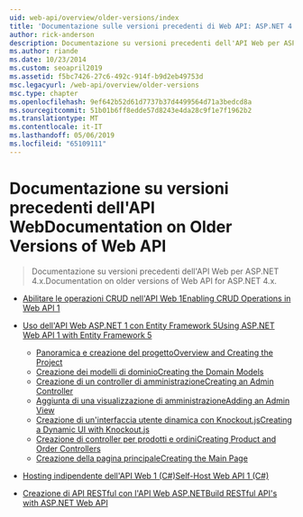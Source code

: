 ```yaml
---
uid: web-api/overview/older-versions/index
title: 'Documentazione sulle versioni precedenti di Web API: ASP.NET 4.x'
author: rick-anderson
description: Documentazione su versioni precedenti dell'API Web per ASP.NET 4.x.
ms.author: riande
ms.date: 10/23/2014
ms.custom: seoapril2019
ms.assetid: f5bc7426-27c6-492c-914f-b9d2eb49753d
msc.legacyurl: /web-api/overview/older-versions
msc.type: chapter
ms.openlocfilehash: 9ef642b52d61d7737b37d4499564d71a3bedcd8a
ms.sourcegitcommit: 51b01b6ff8edde57d8243e4da28c9f1e7f1962b2
ms.translationtype: MT
ms.contentlocale: it-IT
ms.lasthandoff: 05/06/2019
ms.locfileid: "65109111"
---
```

# <a name="documentation-on-older-versions-of-web-api"></a><span data-ttu-id="60eba-103">Documentazione su versioni precedenti dell'API Web</span><span class="sxs-lookup"><span data-stu-id="60eba-103">Documentation on Older Versions of Web API</span></span>

> <span data-ttu-id="60eba-104">Documentazione su versioni precedenti dell'API Web per ASP.NET 4.x.</span><span class="sxs-lookup"><span data-stu-id="60eba-104">Documentation on older versions of Web API for ASP.NET 4.x.</span></span>

- [<span data-ttu-id="60eba-105">Abilitare le operazioni CRUD nell'API Web 1</span><span class="sxs-lookup"><span data-stu-id="60eba-105">Enabling CRUD Operations in Web API 1</span></span>](creating-a-web-api-that-supports-crud-operations.md)
- [<span data-ttu-id="60eba-106">Uso dell'API Web ASP.NET 1 con Entity Framework 5</span><span class="sxs-lookup"><span data-stu-id="60eba-106">Using ASP.NET Web API 1 with Entity Framework 5</span></span>](using-web-api-1-with-entity-framework-5/index.md)

    - [<span data-ttu-id="60eba-107">Panoramica e creazione del progetto</span><span class="sxs-lookup"><span data-stu-id="60eba-107">Overview and Creating the Project</span></span>](using-web-api-1-with-entity-framework-5/using-web-api-with-entity-framework-part-1.md)
    - [<span data-ttu-id="60eba-108">Creazione dei modelli di dominio</span><span class="sxs-lookup"><span data-stu-id="60eba-108">Creating the Domain Models</span></span>](using-web-api-1-with-entity-framework-5/using-web-api-with-entity-framework-part-2.md)
    - [<span data-ttu-id="60eba-109">Creazione di un controller di amministrazione</span><span class="sxs-lookup"><span data-stu-id="60eba-109">Creating an Admin Controller</span></span>](using-web-api-1-with-entity-framework-5/using-web-api-with-entity-framework-part-3.md)
    - [<span data-ttu-id="60eba-110">Aggiunta di una visualizzazione di amministrazione</span><span class="sxs-lookup"><span data-stu-id="60eba-110">Adding an Admin View</span></span>](using-web-api-1-with-entity-framework-5/using-web-api-with-entity-framework-part-4.md)
    - [<span data-ttu-id="60eba-111">Creazione di un'interfaccia utente dinamica con Knockout.js</span><span class="sxs-lookup"><span data-stu-id="60eba-111">Creating a Dynamic UI with Knockout.js</span></span>](using-web-api-1-with-entity-framework-5/using-web-api-with-entity-framework-part-5.md)
    - [<span data-ttu-id="60eba-112">Creazione di controller per prodotti e ordini</span><span class="sxs-lookup"><span data-stu-id="60eba-112">Creating Product and Order Controllers</span></span>](using-web-api-1-with-entity-framework-5/using-web-api-with-entity-framework-part-6.md)
    - [<span data-ttu-id="60eba-113">Creazione della pagina principale</span><span class="sxs-lookup"><span data-stu-id="60eba-113">Creating the Main Page</span></span>](using-web-api-1-with-entity-framework-5/using-web-api-with-entity-framework-part-7.md)
- [<span data-ttu-id="60eba-114">Hosting indipendente dell'API Web 1 (C#)</span><span class="sxs-lookup"><span data-stu-id="60eba-114">Self-Host Web API 1 (C#)</span></span>](self-host-a-web-api.md)
- [<span data-ttu-id="60eba-115">Creazione di API RESTful con l'API Web ASP.NET</span><span class="sxs-lookup"><span data-stu-id="60eba-115">Build RESTful API's with ASP.NET Web API</span></span>](build-restful-apis-with-aspnet-web-api.md)
